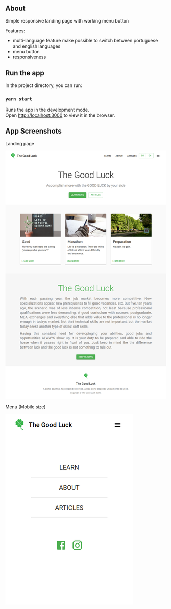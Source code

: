 ## About

Simple responsive landing page with working menu button

Features: 
* multi-language feature make possible to switch between portuguese and english languages
* menu button
* responsiveness
## Run the app

In the project directory, you can run:

### `yarn start`

Runs the app in the development mode.\
Open [http://localhost:3000](http://localhost:3000) to view it in the browser.

## App Screenshots

Landing page

![Landing Page](/src/assets/images/gl1.png?raw=true "Landing Page")

Menu (Mobile size)

![Menu](/src/assets/images/gl2.png?raw=true "Menu")
